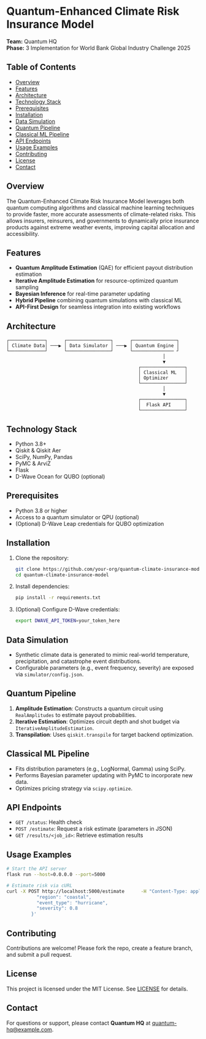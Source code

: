 # Quantum-Enhanced Climate Risk Insurance Model

**Team:** Quantum HQ  
**Phase:** 3 Implementation for World Bank Global Industry Challenge 2025

## Table of Contents
- [Overview](#overview)
- [Features](#features)
- [Architecture](#architecture)
- [Technology Stack](#technology-stack)
- [Prerequisites](#prerequisites)
- [Installation](#installation)
- [Data Simulation](#data-simulation)
- [Quantum Pipeline](#quantum-pipeline)
- [Classical ML Pipeline](#classical-ml-pipeline)
- [API Endpoints](#api-endpoints)
- [Usage Examples](#usage-examples)
- [Contributing](#contributing)
- [License](#license)
- [Contact](#contact)

## Overview
The Quantum-Enhanced Climate Risk Insurance Model leverages both quantum computing algorithms and classical machine learning techniques to provide faster, more accurate assessments of climate-related risks. This allows insurers, reinsurers, and governments to dynamically price insurance products against extreme weather events, improving capital allocation and accessibility.

## Features
- **Quantum Amplitude Estimation** (QAE) for efficient payout distribution estimation  
- **Iterative Amplitude Estimation** for resource-optimized quantum sampling  
- **Bayesian Inference** for real-time parameter updating  
- **Hybrid Pipeline** combining quantum simulations with classical ML  
- **API-First Design** for seamless integration into existing workflows  

## Architecture
```
┌─────────────┐      ┌────────────────┐      ┌────────────────┐ 
│ Climate Data│ ───▶ │ Data Simulator │ ───▶ │ Quantum Engine │
└─────────────┘      └────────────────┘      └─────────────── ┘
                                                         │
                                                         ▼
                                                ┌────────────────┐
                                                │ Classical ML   │
                                                │ Optimizer      │
                                                └────────────────┘
                                                         │
                                                         ▼
                                                ┌────────────────┐
                                                │  Flask API     │
                                                └────────────────┘
```

## Technology Stack
- Python 3.8+  
- Qiskit & Qiskit Aer  
- SciPy, NumPy, Pandas  
- PyMC & ArviZ  
- Flask 
- D-Wave Ocean for QUBO (optional)

## Prerequisites
- Python 3.8 or higher  
- Access to a quantum simulator or QPU (optional)  
- (Optional) D-Wave Leap credentials for QUBO optimization  

## Installation
1. Clone the repository:
   ```bash
   git clone https://github.com/your-org/quantum-climate-insurance-model.git
   cd quantum-climate-insurance-model
   ```
2. Install dependencies:
   ```bash
   pip install -r requirements.txt
   ```
3. (Optional) Configure D-Wave credentials:
   ```bash
   export DWAVE_API_TOKEN=your_token_here
   ```

## Data Simulation
- Synthetic climate data is generated to mimic real-world temperature, precipitation, and catastrophe event distributions.
- Configurable parameters (e.g., event frequency, severity) are exposed via `simulator/config.json`.

## Quantum Pipeline
1. **Amplitude Estimation**: Constructs a quantum circuit using `RealAmplitudes` to estimate payout probabilities.  
2. **Iterative Estimation**: Optimizes circuit depth and shot budget via `IterativeAmplitudeEstimation`.  
3. **Transpilation**: Uses `qiskit.transpile` for target backend optimization.

## Classical ML Pipeline
- Fits distribution parameters (e.g., LogNormal, Gamma) using SciPy.  
- Performs Bayesian parameter updating with PyMC to incorporate new data.  
- Optimizes pricing strategy via `scipy.optimize`.

## API Endpoints
- `GET /status`: Health check  
- `POST /estimate`: Request a risk estimate (parameters in JSON)  
- `GET /results/<job_id>`: Retrieve estimation results  

## Usage Examples
```bash
# Start the API server
flask run --host=0.0.0.0 --port=5000

# Estimate risk via cURL
curl -X POST http://localhost:5000/estimate      -H "Content-Type: application/json"      -d '{
           "region": "coastal",
           "event_type": "hurricane",
           "severity": 0.8
         }'
```

## Contributing
Contributions are welcome! Please fork the repo, create a feature branch, and submit a pull request.

## License
This project is licensed under the MIT License. See [LICENSE](LICENSE) for details.

## Contact
For questions or support, please contact **Quantum HQ** at quantum-hq@example.com.
